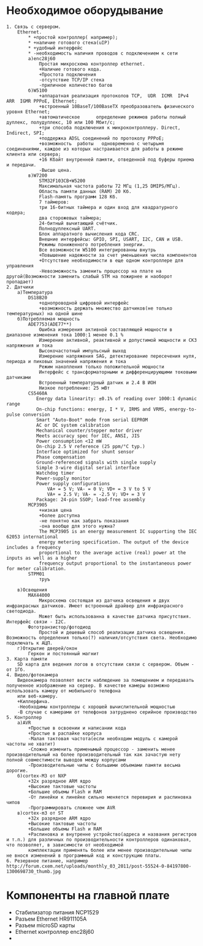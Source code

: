 Необходимое оборудывание
========================
    1. Связь с сервером.
        Ethernet.
            * +простой контроллер( например);
            * +наличие готового стека(uIP)
            * +удобный интерфейс
            * -необходимость наличия проводов с подключением к сети
            а)enc28j60
                Простая микросхема контроллер ethernet. 
                +Наличие готового кода.
                +Простота подключения
                -отсутствие TCP/IP стека
                -приличное количество багов
            б)W5100
                +аппаратная реализация протоколов TCP,  UDR  ICMR  IPv4 ARR  IGMR РРРоЕ, Ethernet;
                +встроенный 10BaseT/100BaseTX преобразователь физического уровня Ethernet;
                +автоматическое      определение режимов работы полный дуплекс, полудуплекс, 10 или 100 Мбит/с;
                +три способа подключения к микроконтроллеру. Direct, Indirect, SPI;
                +поддержка ADSL соединений по протоколу РРРоЕ;
                +возможность  работы   одновременно с четырьмя соединениями, каждое из которых настраивается для работы в режиме клиента или сервера;
                +16 Кбайт внутренней памяти, отведенной под буферы приема и передачи. 
                -Высше цена.
            в)W7200
                STM32F103CB+W5200                
                Максимальная частота работы 72 МГц (1,25 DMIPS/МГц).
                Область памяти данных (RAM) 20 Кб.
                Flash-память программ 128 Кб.
                7 таймеров:
                три 16-битных таймера и один вход для квадратурного кодера;
                два сторожевых таймера;
                24-битный вычитающий счётчик.
                Полнодуплексный UART.
                Блок аппаратного вычисления кода CRC.
                Внешние интерфейсы: GPIO, SPI, USART, I2C, CAN и USB.
                Режимы пониженного потребления энергии.
                Все возможности W5100 интегрированны внутрь
                +Повышение надежности за счет уменьшения числа компонентов
                +Отсутствие необходимости в еще одном контроллере для управления
                -Невозможность заменить процессор на плате на другой(Возможности заменить слабый STM на пожирнее и наоборот пропадает)
    2. Датчики
        а)Температура
            DS18B20
                +однопроводной цифровой интерфейс
                +возможность держать множество датчиков(не только температурных) на одной шине
        б)Потребляемая мощность
            ADE7753(ADE77**)
                Ошибка измерения активной составляющей мощности в диапазоне изменения тока 1000:1 менее 0.1 %
                Измерение активной, реактивной и допустимой мощности и СКЗ напряжения и тока
                Высокочастотный импульсный выход
                Измерение напряжения SAG, детектирование пересечения нуля, периода и пиковых значений напряжения и тока
                Режим накопления только положительной мощности
                Интерфейс с трансформаторными и дифференцирующими токовыми датчиками
                Встроенный температурный датчик и 2.4 В ИОН
                Низкое потребление: 25 мВт
            CS5460A
               Energy data linearity: ±0.1% of reading over 1000:1 dynamic range
               On-chip functions: energy, I * V, IRMS and VRMS, energy-to-pulse conversion
               Smart "Auto-Boot" mode from serial EEPROM
               AC or DC system calibration
               Mechanical counter/stepper motor driver
               Meets accuracy spec for IEC, ANSI, JIS
               Power consumption <12 mW
               On-chip 2.5 V reference (25 ppm/°C typ.)
               Interface optimized for shunt sensor
               Phase compensation
               Ground-referenced signals with single supply
               Simple 3-wire digital serial interface
               Watchdog timer
               Power-supply monitor
               Power supply configurations
                   VA+ = 5 V; VA- = 0 V; VD+ = 3 V to 5 V
                   VA+ = 2.5 V; VA- = -2.5 V; VD+ = 3 V
               Package: 24-pin SSOP; lead-free assembly
            MCP3905 
                +низкая цена
                +более доступна
                -не понятно как забрать показания
                -она вообще для этого нужна?
                The MCP3905 is an energy measurement IC supporting the IEC 62053 international
                energy metering specification. The output of the device includes a frequency 
                proportional to the average active (real) power at the inputs as well as a higher
                frequency output proportional to the instantaneous power for meter calibration. 
            STPM01
                труъ
               
        в)Освещения
            MAX44000
                Микросхема состоящая из датчика освещения и двух инфракрасных датчиков. Имеет встроенный драйвер для инфракрасного светодиода.
                Может быть использованна в качестве датчика присутствия. Интерфейс связи - I2C. 
            Фототранзистор/фотодиод
                Простой и дешевый способ реализации датчика освещения. Возможность определения только(?) наличия/отсутствия света. Необходимо подключать к АЦП.
        г)Открытие дверей/окон
            Геркон и постоянный магнит
    3. Карта памяти
        SD карта для ведения логов в отсутствии связи с сервером. Объем - от 1Гб.
    4. Видео/фотокамера
        Видеокамера позволяет вести наблюдение за помещением и передавать полученное изображение на сервер. В качестве камеры возможно использовать камеру от мобильного телефона
        или веб-камеру. 
        +Киллерфича.
        -Необходимы контроллеры с хорошей вычислительной мощностью
        -В случае с камерами от телефонов затруднено серийное производство
    5. Контроллер
        а)AVR
            +Простые в освоении и написании кода
            +Простые в распайке корпуса            
            -Малая тактовая частота(если необходим модуль с камерой частоты не хватит)
            -Сложно изменить применымый процессор - заменить менее производительный на более производительный так как зачастую нету полной совместимости выводов между корпусами
            -Производительные чипы с большими объемами памяти весьма дорогие.
        б)cortex-M3 от NXP
            +32х разрядное ARM ядро 
            +Высокие тактовые частоты
            +Большие объемы Flash и RAM
            -От линейки к линейке сильно меняется перевирия и распиновка чипов
            -Программировать сложнее чем AVR
        в)cortex-m3 от ST
            +32х разрядное ARM ядро 
            +Высокие тактовые частоты
            +Большие объемы Flash и RAM
            +Распиновка и внутренне устройство(адреса и названия регистров и т.п.) для различных по производительности контроллеров одинаковая, что позволяет, в зависимости от необходимой
            комплектации применять более или менее производительные чипы не внося изменений в программный код и конструкцию платы.
    6. Резервное питание, например http://forum.cxem.net/uploads/monthly_03_2011/post-55524-0-84197800-1300698730_thumb.jpg

Компоненты на главной плате
===========================
* Стабилизатор питания NCP1529
* Разъем Ethernet HR911105A
* Разъем microSD карты
* Ethernet контроллер enc28j60
* 

    
